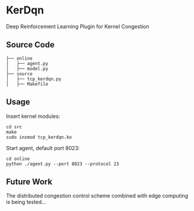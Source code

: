# KerDqn

Deep Reinforcement Learning Plugin for Kernel Congestion

## Source Code

```
├── online
│   ├── agent.py
│   ├── model.py
├── source
│   ├── tcp_kerdqn.py
│   ├── Makefile
```

## Usage

Insert kernel modules:

```shell
cd src
make
sudo insmod tcp_kerdqn.ko
```

Start agent, default port 8023:

```shell
cd online
python ./agent.py --port 8023 --protocol 23
```

## Future Work

The distributed congestion control scheme combined with edge computing is being tested...
